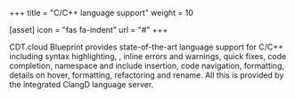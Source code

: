 +++
title = "C/C++ language support"
weight = 10

[asset]
  icon = "fas fa-indent"
  url = "#"
+++

CDT.cloud Blueprint provides state-of-the-art language support for C/C++ including syntax highlighting, , inline errors and warnings, quick fixes, code completion, namespace and include insertion, code navigation, formatting, details on hover, formatting, refactoring and rename. All this is provided by the integrated ClangD language server.
